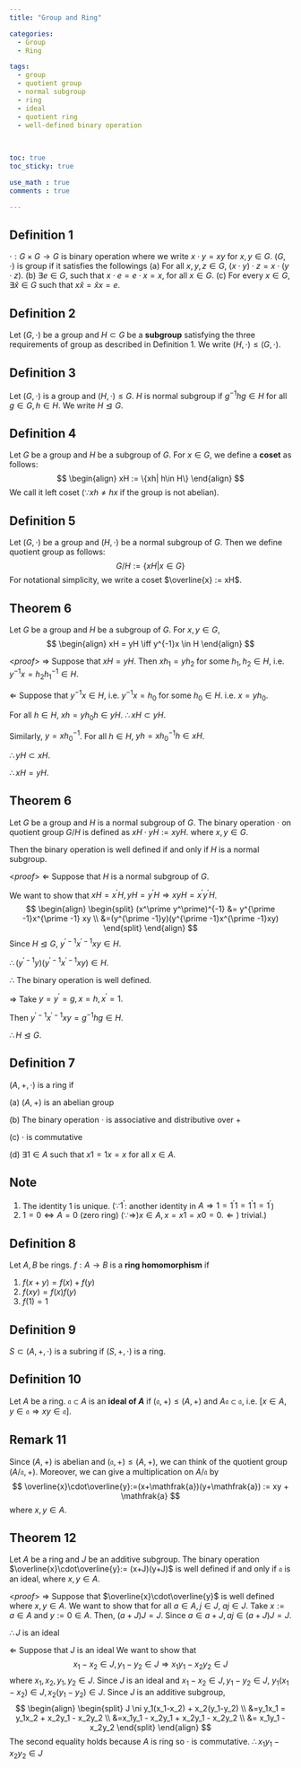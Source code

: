 ```yaml
---
title: "Group and Ring"

categories:
  - Group
  - Ring

tags:
  - group
  - quotient group
  - normal subgroup
  - ring
  - ideal
  - quotient ring
  - well-defined binary operation
  
  

toc: true
toc_sticky: true

use_math : true
comments : true

---
```



## Definition 1
$\cdot: G\times G \to G$ is binary operation where we write $x\cdot y =xy$ for $x,y\in G$. 
$(G,\cdot)$ is group if it satisfies the followings
(a) For all $x,y,z \in G$, $(x\cdot y)\cdot z = x\cdot (y\cdot z)$.
(b) $\exists e \in G$, such that $x\cdot e = e\cdot x = x$, for all $x\in G$.
(c) For every $x \in G$, $\exists \hat{x} \in G$ such that $x \hat{x} = \hat{x}x = e$.

## Definition 2
Let $(G,\cdot)$ be a group and $H \subset G$ be a **subgroup** satisfying the three requirements of group as described in Definition 1. We write $(H,\cdot) \leq (G,\cdot)$.

## Definition 3
Let  $(G,\cdot)$ is a group and $(H,\cdot) \leq G$. $H$ is normal subgroup if $g^{-1}hg\in H$ for all $g \in G, h \in H$. We write $H \trianglelefteq G$.




## Definition 4
Let $G$ be a group and $H$ be a subgroup of $G$. For $x \in G$, we define a **coset** as follows:
$$
\begin{align}
xH := \{xh| h\in H\}
\end{align}
$$
We call it left coset ($\because xh \neq hx$ if the group is not abelian).

## Definition 5
Let $(G, \cdot)$ be a group and $(H,\cdot)$ be a  normal subgroup of $G$. Then we define quotient group as follows:
$$
G/H := \{xH| x \in G \}
$$
For notational simplicity,  we write a coset $\overline{x} := xH$.

## Theorem 6
 Let $G$ be a group and $H$ be a subgroup of $G$. For $x,y \in G$,
$$
\begin{align}
xH = yH \iff y^{-1}x \in H
\end{align}
$$

<*proof*>
$\Rightarrow$ Suppose that $xH = yH$. Then $xh_1 = yh_2$ for some $h_1, h_2 \in H$, i.e. $y^{-1}x = h_2 h^{-1}_1 \in H.$

$\Leftarrow$ Suppose that $y^{-1}x \in H$, i.e. $y^{-1}x = h_0$ for some $h_0 \in H$. i.e. $x = yh_0$.

For all $h \in H$, $xh = yh_0h\in yH$.
$\therefore xH \subset yH$.

Similarly, $y=xh^{-1}_0$. For all $h \in H$, $yh=xh^{-1}_0h \in xH$.

$\therefore yH \subset xH.$

$\therefore xH = yH$.

$$\tag*{$\square$}$$

## Theorem 6
Let $G$ be a group and $H$ is a normal subgroup of $G$.  The binary operation $\cdot$ on quotient group $G/H$ is defined as $xH\cdot yH := xyH$. where $x,y \in G$.

Then the binary operation is well defined if and only if  $H$ is a normal subgroup.

<*proof*>
$\Leftarrow$ Suppose that $H$ is a normal subgroup of $G$. 

We want to show that $xH = x^\prime H, yH = y^\prime H \Rightarrow xyH = x^\prime y^\prime H$.
$$
\begin{align}
\begin{split}
(x^\prime y^\prime)^{-1} &= y^{\prime -1}x^{\prime -1} xy \\
&=(y^{\prime -1}y)(y^{\prime -1}x^{\prime -1}xy)
\end{split}
\end{align}
$$
Since $H \trianglelefteq G$, $y^{\prime -1}x^{\prime -1}xy \in H$.

$\therefore (y^{\prime -1}y)(y^{\prime -1}x^{\prime -1}xy) \in H.$

$\therefore$ The binary operation is well defined.

$\Rightarrow$ Take $y = y^\prime = g, x= h, x^\prime = 1.$

Then $y^{\prime -1}x^{\prime -1}xy = g^{-1}hg \in H.$

$\therefore H \trianglelefteq G.$
 
 $$\tag*{$\square$}$$

## Definition 7
$(A, +, \cdot)$ is a ring if 

(a) $(A, +)$ is an abelian group

(b) The binary operation $\cdot$ is associative and distributive over $+$

(c) $\cdot$ is commutative 

(d) $\exists 1 \in A$ such that $x1=1x = x$ for all $x \in A$.

## Note 
1) The identity 1 is unique. 
 $(\because 1^\prime$: another identity in $A \Rightarrow 1= 1^\prime 1 =  1^\prime 1 = 1^\prime$)
 2) $1=0 \iff A = 0$ (zero ring)
  $(\because \Rightarrow ) x\in A, x = x1 = x0 =0. \Leftarrow)$ trivial.$)$
 
 ## Definition 8
 Let $A,B$ be rings. $f: A\to B$ is a **ring homomorphism** if 
 1. $f(x+y) = f(x) + f(y)$
 2. $f(xy) = f(x)f(y)$
 3. $f(1)=1$

## Definition 9
$S \subset (A, +, \cdot)$ is a subring if $(S, +, \cdot)$ is a ring.

## Definition 10
Let $A$ be a ring.  $\mathfrak{a} \subset A$ is an **ideal of $A$**
if $(\mathfrak{a},+) \leq (A, +)$ and $A\mathfrak{a} \subset \mathfrak{a}$, i.e. $[x\in A, y \in \mathfrak{a} \Rightarrow xy \in \mathfrak{a}]$.

## Remark 11
Since $(A, +)$ is abelian and $(\mathfrak{a}, +) \leq (A,+)$, we can think of the quotient group $(A/\mathfrak{a}, +)$. Moreover, we can give a multiplication on $A/\mathfrak{a}$ by 
$$
\overline{x}\cdot\overline{y}:=(x+\mathfrak{a})(y+\mathfrak{a}) := xy + \mathfrak{a}
$$
where $x,y \in A$.

## Theorem 12
Let $A$ be a ring and $J$ be an additive subgroup. 
The binary operation $\overline{x}\cdot\overline{y}:= (x+J)(y+J)$ is well defined if and only if $\mathfrak{a}$ is an ideal, where $x,y \in A$.

<*proof*>
$\Rightarrow$ Suppose that $\overline{x}\cdot\overline{y}$ is well defined where $x,y \in A$. We want to show that for all $a \in A, j\in J$, $aj \in J$. Take $x:=a \in A$ and $y:=0 \in A$. Then, $(a+J)J = J$.
Since $a\in a+J, aj \in (a+J)J = J$. 

$\therefore J$ is an ideal

$\Leftarrow$ Suppose that $J$ is an ideal
We want to show that 
$$
x_1 - x_2 \in J, y_1 -y_2 \in J \Rightarrow x_1y_1 -x_2y_2 \in J
$$
where $x_1, x_2, y_1, y_2 \in J$.
Since $J$ is an ideal and $x_1 - x_2 \in J, y_1 - y_2 \in J$, $y_1(x_1-x_2) \in J, x_2(y_1-y_2) \in J$.
Since $J$ is an additive subgroup,
$$
\begin{align}
\begin{split}
J \ni y_1(x_1-x_2) + x_2(y_1-y_2) \\
&=y_1x_1 = y_1x_2 + x_2y_1 - x_2y_2 \\
&=x_1y_1 - x_2y_1 + x_2y_1 - x_2y_2 \\
&= x_1y_1 - x_2y_2
\end{split}
\end{align}
$$
The second equality holds because $A$ is  ring so $\cdot$ is commutative.
$\therefore x_1y_1 - x_2y_2 \in J$

 $$\tag*{$\square$}$$

